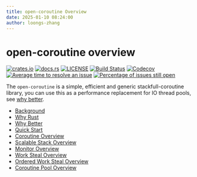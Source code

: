 ```yaml
---
title: open-coroutine Overview
date: 2025-01-10 08:24:00
author: loongs-zhang
---
```


# open-coroutine overview

[![crates.io](https://img.shields.io/crates/v/open-coroutine.svg)](https://crates.io/crates/open-coroutine)
[![docs.rs](https://img.shields.io/badge/docs-release-blue)](https://docs.rs/open-coroutine)
[![LICENSE](https://img.shields.io/github/license/acl-dev/open-coroutine.svg?style=flat-square)](https://github.com/acl-dev/open-coroutine/blob/master/LICENSE-APACHE)
[![Build Status](https://github.com/acl-dev/open-coroutine/workflows/CI/badge.svg)](https://github.com/acl-dev/open-coroutine/actions)
[![Codecov](https://codecov.io/github/acl-dev/open-coroutine/graph/badge.svg?token=MSM3R7CBEX)](https://codecov.io/github/acl-dev/open-coroutine)
[![Average time to resolve an issue](http://isitmaintained.com/badge/resolution/acl-dev/open-coroutine.svg)](http://isitmaintained.com/project/acl-dev/open-coroutine "Average time to resolve an issue")
[![Percentage of issues still open](http://isitmaintained.com/badge/open/acl-dev/open-coroutine.svg)](http://isitmaintained.com/project/acl-dev/open-coroutine "Percentage of issues still open")

The `open-coroutine` is a simple, efficient and generic stackfull-coroutine library, you can use this as a performance
replacement for IO thread pools, see [why better](../en/why-better.md).

[//]: # (todo 增加英文版本的文档)

- [Background](../../../docs/cn/background.md)
- [Why Rust](../../../docs/cn/why-rust.md)
- [Why Better](../en/why-better.md)
- [Quick Start](../../../README.md)
- [Coroutine Overview](../en/coroutine.md)
- [Scalable Stack Overview](../en/scalable-stack.md)
- [Monitor Overview](../en/monitor.md)
- [Work Steal Overview](../en/work-steal.md)
- [Ordered Work Steal Overview](../en/ordered-work-steal.md)
- [Coroutine Pool Overview](../en/coroutine-pool.md)
